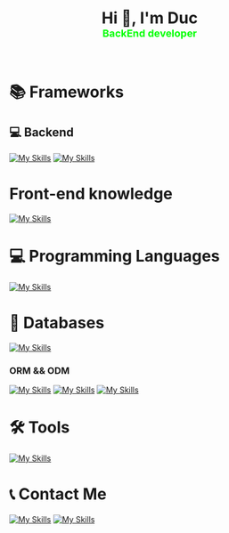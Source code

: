<h1 align="center">Hi 👋, I'm Duc <br/>
  <font size="4" color='lime'>BackEnd developer </font>
</h1>
<br/>

# 📚 Frameworks
## 💻 Backend 
[![My Skills](https://skillicons.dev/icons?i=nodejs,expressjs,nestjs,firebase,jest,nginx,redis,rabbitmq&theme=dark)](https://skillicons.dev)
[![My Skills](https://camo.githubusercontent.com/e3aef779877ecfad97fc1e213d3c449a685e6766c0c7fdca210802d4a1f59302/68747470733a2f2f696d672e736869656c64732e696f2f62616467652f536f636b65742e696f2d626c61636b3f7374796c653d666f722d7468652d6261646765266c6f676f3d736f636b65742e696f266261646765436f6c6f723d303130313031)]()
<br/>

# Front-end knowledge 
[![My Skills](https://skillicons.dev/icons?i=react,nextjs,mui,tailwind,html,vite,css&theme=dark)](https://skillicons.dev)

# 💻 Programming Languages

[![My Skills](https://skillicons.dev/icons?i=javascript,typescript&theme=dark)](https://skillicons.dev)

# 💾 Databases

[![My Skills](https://skillicons.dev/icons?i=mysql,postgres,mongodb&theme=dark)](https://skillicons.dev)

### ORM && ODM
 [![My Skills](https://skillicons.dev/icons?i=prisma,sequelize&theme=dark)](https://skillicons.dev)
 [![My Skills](https://img.shields.io/badge/TypeOrm-grey?style=for-the-badge&logo=typeorm&logoColor=white)]()
 [![My Skills](https://img.shields.io/badge/mongoose-red?style=for-the-badge&logo=mongoose&logoColor=white)]()


# 🛠 Tools

 [![My Skills](https://skillicons.dev/icons?i=npm,pnpm,postman,docker,git,github,vscode,webpack&theme=dark)](https://skillicons.dev)

# 📞 Contact Me

 [![My Skills](https://skillicons.dev/icons?i=linkedin&theme=dark)](https://www.linkedin.com/in/anh-%C4%91%E1%BB%A9c-l%C3%AA-95322a261)
 [![My Skills](https://skillicons.dev/icons?i=gmail&theme=dark)](mailto:ducank961@gmail.com)

